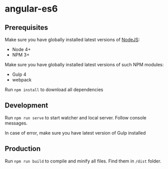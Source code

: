 # angular-es6

## Prerequisites

Make sure you have globally installed latest versions of [NodeJS](https://nodejs.org):
* Node 4+
* NPM 3+

Make sure you have globally installed latest versions of such NPM modules:
* Gulp 4
* webpack

Run `npm install` to download all dependencies

## Development
Run `npm run serve` to start watcher and local server. Follow console messages.

In case of error, make sure you have latest version of Gulp installed


## Production
Run `npm run build` to compile and minify all files. Find them in `/dist` folder.
